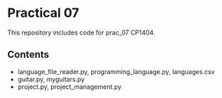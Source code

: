 # Practical 07

This repository includes code for prac_07 CP1404.

## Contents

* language_file_reader.py, programming_language.py, languages.csv
* guitar.py, myguitars.py
* project.py, project_management.py
